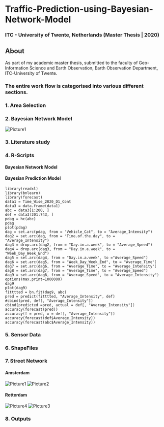 # Traffic-Prediction-using-Bayesian-Network-Model 
### ITC - University of Twente, Netherlands (Master Thesis | 2020)
## About
As part of my academic master thesis, submitted to the faculty of Geo-Information Science and Earth Observation, Earth Observation Department, ITC-University of Twente.
### The entire work flow is categorised into various different sections.

### 1. Area Selection
### 2. Bayesian Network Model
![Picture1](https://user-images.githubusercontent.com/5634888/121435212-1fc4bb80-c99c-11eb-9072-9fd3c188a9c7.png)

### 3. Literature study
### 4. R-Scripts
#### Bayesian Network Model
#### Bayesian Prediction Model
```
library(readxl)
library(bnlearn)
library(forecast)
data1 = Time_Wise_2020_D1_Cont
data3 = data.frame(data1)
abc = data3[1:200, ]
def = data3[201:743, ]
pdag = hc(abc)
pdag
plot(pdag)
dag = set.arc(pdag, from = "Vehicle_Cat", to = "Average_Intensity")
dag2 = set.arc(dag, from = "Time.of.the.day", to = "Average_Intensity")
dag3 = drop.arc(dag2, from = "Day.in.a.week", to = "Average_Speed")
dag4 = drop.arc(dag3, from = "Day.in.a.week", to = "Week_Day_Week_End")
dag5 = set.arc(dag4, from = "Day.in.a.week", to ="Average_Speed")
dag6 = set.arc(dag5, from = "Week_Day_Week_End", to = "Average_Time")
dag7 = set.arc(dag6, from = "Average_Time", to = "Average_Intensity")
dag8 = set.arc(dag7, from = "Average_Time", to = "Average_Speed")
dag9 = set.arc(dag8, from = "Average_Speed", to = "Average_Intensity")
options(max.print=1000000)
dag9
plot(dag9)
fitttted = bn.fit(dag9, abc)
pred = predict(fitttted, "Average_Intensity", def)
#cbind(pred, def[, "Average_Intensity"])
cbind(predicted =pred, actual = def[, "Average_Intensity"])
accuracy(forecast(pred))
accuracy(f = pred, x = def[, "Average_Intensity"])
accuracy(forecast(def$Average_Intensity))
accuracy(forecast(abc$Average_Intensity))
```
### 5. Sensor Data

### 6. ShapeFiles

### 7. Street Network

#### Amsterdam
![Picture1](https://user-images.githubusercontent.com/5634888/121436489-4edc2c80-c99e-11eb-9e2e-6310bec0c031.png)
![Picture2](https://user-images.githubusercontent.com/5634888/121436493-500d5980-c99e-11eb-987c-ef940b4c3d87.png)

#### Rotterdam
![Picture4](https://user-images.githubusercontent.com/5634888/121436637-95318b80-c99e-11eb-9f13-efd965cc0917.png)
![Picture3](https://user-images.githubusercontent.com/5634888/121436640-9662b880-c99e-11eb-87b8-ea19a2996a7f.png)



### 8. Outputs





